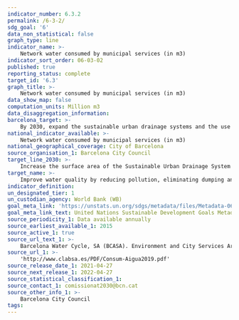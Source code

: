 ```yaml
---
indicator_number: 6.3.2
permalink: /6-3-2/
sdg_goal: '6'
data_non_statistical: false
graph_type: line
indicator_name: >-
    Network water consumed by municipal services (in m3)
indicator_sort_order: 06-03-02
published: true
reporting_status: complete
target_id: '6.3'
graph_title: >-
    Network water consumed by municipal services (in m3)
data_show_map: false
computation_units: Million m3
data_disaggregation_information: 
barcelona_target: >-
    By 2030, expand the sustainable urban drainage systems and the use of groundwater
national_indicator_available: >-
    Network water consumed by municipal services (in m3)
national_geographical_coverage: City of Barcelona
source_organisation_1: Barcelona City Council
target_line_2030: >-
    Increase the surface area of the Sustainable Urban Drainage System (SUDS) by 20,000 m2
target_name: >-
    Improve water quality by reducing pollution, eliminating dumping and minimising the release of hazardous chemicals and materials, halving the proportion of untreated wastewater and substantially increasing recycling and safe reuse worldwide
indicator_definition:
un_designated_tier: 1
un_custodian_agency: World Bank (WB)
goal_meta_link: 'https://unstats.un.org/sdgs/metadata/files/Metadata-06-03-02.pdf'
goal_meta_link_text: United Nations Sustainable Development Goals Metadata (pdf 894kB)
source_periodicity_1: Data available annually
source_earliest_available_1: 2015
source_active_1: true
source_url_text_1: >-
    Barcelona Water Cycle, SA (BCASA). Environment and City Services Area
source_url_1: >-
    'http://www.clabsa.es/PDF/Consum-Aigua2019.pdf'
source_release_date_1: 2021-04-27
source_next_release_1: 2022-04-27
source_statistical_classification_1: 
source_contact_1: comissionat2030@bcn.cat
source_other_info_1: >-
    Barcelona City Council
tags:
---
```

